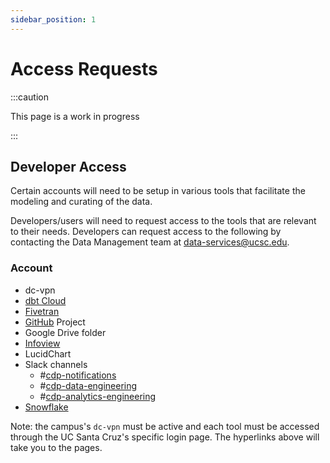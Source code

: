 ```yaml
---
sidebar_position: 1
---
```


# Access Requests
:::caution

This page is a work in progress

:::

## Developer Access

Certain accounts will need to be setup in various tools that facilitate the modeling and curating of the data.  

Developers/users will need to request access to the tools that are relevant to their needs. Developers can request access to the following by contacting the Data Management team at data-services@ucsc.edu.

###  Account 

-  dc-vpn
- [dbt Cloud](https://cloud.ucsc.getdbt.com/enterprise-login/ucsc/)
- [Fivetran](https://login.ucsc.edu/idp/profile/SAML2/Unsolicited/SSO?providerId=Fivetran)
- [GitHub](https://github.com/cdp-ucsc) Project
- Google Drive folder
- [Infoview](https://datamgmt.ucsc.edu/launch-infoview.html)
- LucidChart
- Slack channels
  - #[cdp-notifications](https://uctech.slack.com/archives/C047778P8DT)
  - #[cdp-data-engineering](https://uctech.slack.com/archives/C03CD7UNPSQ)
  - #[cdp-analytics-engineering](https://uctech.slack.com/archives/C03R2GF42V7)
- [Snowflake](https://app.snowflake.com/us-west-2/zna67203)



Note: the campus's `dc-vpn` must be active and each tool must be accessed through the UC Santa Cruz's specific login page. The hyperlinks above will take you to the pages.

